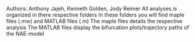 Authors: Anthony Jajeh, Kenneth Golden, Jody Reimer
All analyses is organized in there respective folders
In these folders you will find maple files (.mw) and MATLAB files (.m)
The maple files details the respective analysis 
The MATLAB files display the bifurcation plots/trajectory paths of the 
NAE-model 

